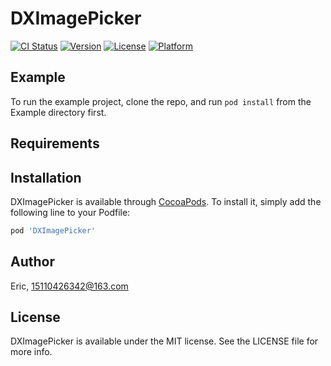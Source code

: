 # DXImagePicker

[![CI Status](https://img.shields.io/travis/Eric/DXImagePicker.svg?style=flat)](https://travis-ci.org/Eric/DXImagePicker)
[![Version](https://img.shields.io/cocoapods/v/DXImagePicker.svg?style=flat)](https://cocoapods.org/pods/DXImagePicker)
[![License](https://img.shields.io/cocoapods/l/DXImagePicker.svg?style=flat)](https://cocoapods.org/pods/DXImagePicker)
[![Platform](https://img.shields.io/cocoapods/p/DXImagePicker.svg?style=flat)](https://cocoapods.org/pods/DXImagePicker)

## Example

To run the example project, clone the repo, and run `pod install` from the Example directory first.

## Requirements

## Installation

DXImagePicker is available through [CocoaPods](https://cocoapods.org). To install
it, simply add the following line to your Podfile:

```ruby
pod 'DXImagePicker'
```

## Author

Eric, 15110426342@163.com

## License

DXImagePicker is available under the MIT license. See the LICENSE file for more info.
